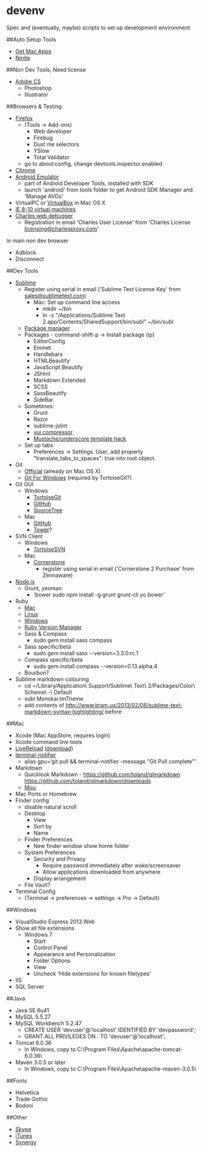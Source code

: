devenv
======

Spec and (eventually, maybe) scripts to set up development environment

##Auto Setup Tools
 - [Get Mac Apps](http://getmacapps.com/)
 - [Ninite](http://ninite.com/)

##Non Dev Tools, Need license

 - [Adobe CS](http://helpx.adobe.com/x-productkb/policy-pricing/cs6-product-downloads.html)
   - Photoshop
   - Illustrator

##Browsers & Testing

 - [Firefox](http://www.mozilla.org)
   - (Tools -> Add-ons)
     - Web developer
     - Firebug
     - Dust me selectors
     - YSlow
     - Total Validator
   - go to about:config, change devtools.inspector.enabled
 - [Chrome](https://www.google.com/intl/en/chrome/browser/)
 - [Android Emulator](http://developer.android.com/sdk/index.html)
   - part of Android Developer Tools, installed with SDK 
   - launch 'android' from tools folder to get Android SDK Manager and 'Manage AVDs'
 - VirtualPC or [VirtualBox](https://www.virtualbox.org/wiki/Downloads ) in Mac OS X 
 - [IE 8-10 virtual machines](http://www.modern.ie/en-us/virtualization-tools)  
 - [Charles web debugger](http://www.charlesproxy.com) 
   - Registration in email 'Charles User License' from 'Charles License <licensing@charlesproxy.com>'

 
In main non dev browser

 - Adblock
 - Disconnect

##Dev Tools

 - [Sublime](http://www.sublimetext.com)
   - Register using serial in email ('Sublime Text License Key' from sales@sublimetext.com)
     - Mac: Set up command line access 
       - mkdir ~/bin
       - ln -s "/Applications/Sublime Text 2.app/Contents/SharedSupport/bin/subl" ~/bin/subl
   - [Package manager](http://wbond.net/sublime_packages/package_control/installation)
   - Packages - command-shift-p -> Install package (ip)
     - EditorConfig
     - Emmet
     - Handlebars
     - HTMLBeautify
     - JavaScript Beautify
     - JSHint
     - Markdown Extended
     - SCSS
     - SassBeautify
     - SideBar
   - Sometimes:
     - Grunt
     - Razor
     - sublime-jslint
     - [yui compressor](http://tech.diaslopes.com/?p=61)
     - [Mustache/underscore template hack](http://stackoverflow.com/questions/9655039/sublime-text-2-recognize-underscore-templates-as-html)
   - Set up tabs
     - Preferences -> Settings ­ User, add property "translate_tabs_to_spaces": true into root object. 
 - Git
   - [Official](http://git-scm.com/download) (already on Mac OS X)
   - [Git For Windows](http://code.google.com/p/msysgit/) (required by TortoiseGit?)
 - Git GUI
   - Windows
     - [TortoiseGit](http://code.google.com/p/tortoisegit/)
     - [GitHub](http://windows.github.com)
     - [SourceTree](http://www.sourcetreeapp.com)
   - Mac
     - [GitHub](http://mac.github.com)
     - [Tower](http://www.git-tower.com/)?
 - SVN Client
   - Windows
     - [TortoiseSVN](http://tortoisesvn.net/)
   - Mac
     - [Cornerstone](http://www.zennaware.com/cornerstone/index.php)
       - register using serial in email ('Cornerstone 2 Purchase' from Zennaware)
 - [Node.js](http://nodejs.org)
   - Grunt, yeoman
     - 'bower sudo npm install -g grunt grunt-cli yo bower'
 - Ruby 
   - [Mac](http://rvm.io/)
   - [Linux](https://www.ruby-lang.org/en/downloads/)
   - [Windows](http://rubyinstaller.org/)
   - [Ruby Version Manager](rvm.io)
   - Sass & Compass
     - sudo gem install sass compass
   - Sass specific/beta
     - sudo gem install sass --version=3.3.0.rc.1
   - Compass specific/beta
     - sudo gem install compass --version=0.13.alpha.4
   - Bourbon?
 - Sublime markdown colouring
   - cd ~/Library/Application\ Support/Sublime\ Text\ 2/Packages/Color\ Scheme\ -\ Default
   - subl Monokai.tmTheme
   - add contents of http://www.bram.us/2013/02/08/sublime-text-markdown-syntax-highlighting/  before </array>

##Mac

 - Xcode (Mac AppStore, requires login)
 - Xcode command line tools
 - [LiveReload](http://www.livereload.com/) ([download](http://download.livereload.com/LiveReload-2.3.34.zip))
 - [terminal-notifier](https://github.com/alloy/terminal-notifier)
   - alias gpu=‘git pull && terminal-notifier -message "Git Pull complete"'
 - Markdown
   - Quicklook Markdown - https://github.com/toland/qlmarkdown  https://github.com/toland/qlmarkdown/downloads 
   - [Mou](http://mouapp.com/)
 - Mac Ports or Homebrew
 - Finder config
   - disable natural scroll
   - Desktop
     - View
     - Sort by
     - Name
   - Finder Preferences
     - New finder window show home folder
   - System Preferences
     - Security and Privacy
       - Require password immediately after wake/screensaver
       - Allow applications downloaded from anywhere
     - Display arrangement
   - File Vault?
 - Terminal Config
   - (Terminal -> preferences -> settings -> Pro -> Default)

##Windows

 - VisualStudio Express 2013 Web
 - Show all file extensions
   - Windows 7
     - Start 
     - Control Panel
     - Appearance and Personalization
     - Folder Options
     - View
     - Uncheck 'Hide extensions for known filetypes'
 - IIS
 - SQL Server

##Java

 - Java SE 6u41
 - MySQL 5.5.27
 - MySQL Workbench 5.2.47
   - CREATE USER 'devuser'@'localhost' IDENTIFIED BY 'devpassword';
   - GRANT ALL PRIVILEGES ON *.* TO 'devuser'@'localhost';
 - Tomcat 6.0.36
   - In Windows, copy to C:\Program Files\Apache\apache-tomcat-6.0.36\
 - Maven 3.0.5 or later
   - In Windows, copy to C:\Program Files\Apache\apache-maven-3.0.5\

##Fonts

 - Helvetica
 - Trade Gothic
 - Bodoni

##Other

 - [Skype](http://www.skype.com/en/download-skype/skype-for-computer/)
 - [iTunes](https://www.apple.com/uk/itunes/)
 - [Synergy](http://synergy-foss.org/)
